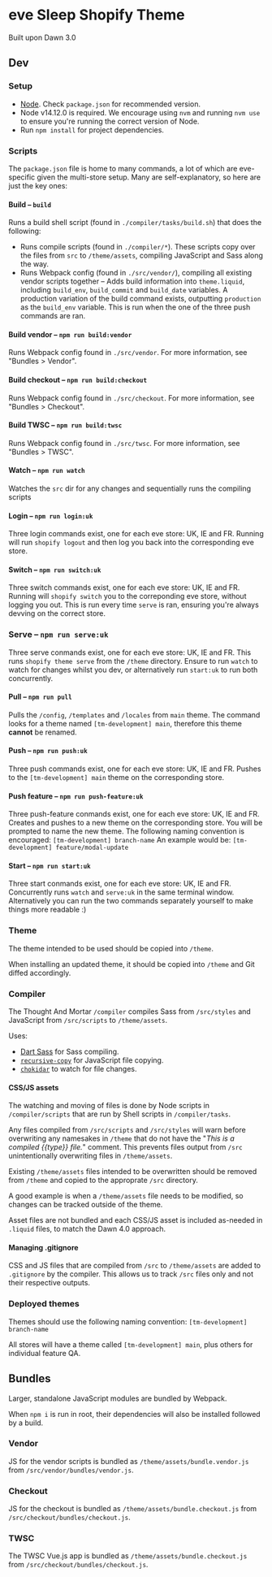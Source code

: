# eve Sleep Shopify Theme
Built upon Dawn 3.0

## Dev
### Setup
- [Node](https://www.npmjs.com/get-npm). Check `package.json` for recommended version.
- Node v14.12.0 is required. We encourage using `nvm` and running `nvm use` to ensure you're running the correct version of Node.
- Run `npm install` for project dependencies.

### Scripts
The `package.json` file is home to many commands, a lot of which are eve-specific given the multi-store setup. Many are self-explanatory, so here are just the key ones:

#### Build – `build`
Runs a build shell script (found in `./compiler/tasks/build.sh`) that does the following:
- Runs compile scripts (found in `./compiler/*`). These scripts copy over the files from `src` to `/theme/assets`, compiling JavaScript and Sass along the way.
- Runs Webpack config (found in `./src/vendor/`), compiling all existing vendor scripts together
– Adds build information into `theme.liquid`, including `build_env`, `build_commit` and `build_date` variables. 
A production variation of the build command exists, outputting `production` as the `build_env` variable. This is run when the one of the three push commands are ran.

#### Build vendor – `npm run build:vendor`
Runs Webpack config found in `./src/vendor`. For more information, see "Bundles > Vendor".

#### Build checkout – `npm run build:checkout`
Runs Webpack config found in `./src/checkout`. For more information, see "Bundles > Checkout".

#### Build TWSC – `npm run build:twsc`
Runs Webpack config found in `./src/twsc`. For more information, see "Bundles > TWSC".

#### Watch – `npm run watch`
Watches the `src` dir for any changes and sequentially runs the compiling scripts 

#### Login – `npm run login:uk`
Three login commands exist, one for each eve store: UK, IE and FR. Running will run `shopify logout` and then log you back into the corresponding eve store. 

#### Switch – `npm run switch:uk`
Three switch commands exist, one for each eve store: UK, IE and FR. Running will `shopify switch` you to the correponding eve store, without logging you out. This is run every time `serve` is ran, ensuring you're always devving on the correct store. 

### Serve – `npm run serve:uk`
Three serve conmands exist, one for each eve store: UK, IE and FR. This runs `shopify theme serve` from the `/theme` directory. Ensure to run `watch` to watch for changes whilst you dev, or alternatively run `start:uk` to run both concurrently. 

#### Pull – `npm run pull`
Pulls the `/config`, `/templates` and `/locales` from `main` theme. The command looks for a theme named `[tm-development] main`, therefore this theme __cannot__ be renamed.

#### Push – `npm run push:uk`
Three push commands exist, one for each eve store: UK, IE and FR. Pushes to the `[tm-development] main` theme on the corresponding store.

#### Push feature – `npm run push-feature:uk`
Three push-feature conmands exist, one for each eve store: UK, IE and FR. Creates and pushes to a new theme on the corresponding store. You will be prompted to name the new theme. The following naming convention is encouraged: `[tm-development] branch-name`
An example would be: `[tm-development] feature/modal-update`

#### Start – `npm run start:uk`
Three start conmands exist, one for each eve store: UK, IE and FR. Concurrently runs `watch` and `serve:uk` in the same terminal window. Alternatively you can run the two commands separately yourself to make things more readable :) 

### Theme
The theme intended to be used should be copied into `/theme`.

When installing an updated theme, it should be copied into `/theme` and Git diffed accordingly.

### Compiler

The Thought And Mortar `/compiler` compiles Sass from `/src/styles` and JavaScript from `/src/scripts` to `/theme/assets`.

Uses:
- [Dart Sass](https://sass-lang.com/dart-sass) for Sass compiling.
- [`recursive-copy`](https://github.com/timkendrick/recursive-copy) for JavaScript file copying.
- [`chokidar`](https://github.com/paulmillr/chokidar) to watch for file changes.

#### CSS/JS assets
The watching and moving of files is done by Node scripts in `/compiler/scripts` that are run by Shell scripts in `/compiler/tasks`.

Any files compiled from `/src/scripts` and `/src/styles` will warn before overwriting any namesakes in `/theme` that do not have the "_This is a compiled {{type}} file._" comment. This prevents files output from `/src` unintentionally overwriting files in `/theme/assets`.

Existing `/theme/assets` files intended to be overwritten should be removed from `/theme` and copied to the approprate `/src` directory.

A good example is when a `/theme/assets` file needs to be modified, so changes can be tracked outside of the theme.

Asset files are not bundled and each CSS/JS asset is included as-needed in `.liquid` files, to match the Dawn 4.0 approach.

#### Managing .gitignore 
CSS and JS files that are compiled from `/src` to `/theme/assets` are added to `.gitignore` by the compiler. This allows us to track `/src` files only and not their respective outputs.

### Deployed themes
Themes should use the following naming convention: `[tm-development] branch-name`

All stores will have a theme called `[tm-development] main`, plus others for individual feature QA.

## Bundles
Larger, standalone JavaScript modules are bundled by Webpack.

When `npm i` is run in root, their dependencies will also be installed followed by a build.

### Vendor
JS for the vendor scripts is bundled as `/theme/assets/bundle.vendor.js` from `/src/vendor/bundles/vendor.js`.

### Checkout
JS for the checkout is bundled as `/theme/assets/bundle.checkout.js` from `/src/checkout/bundles/checkout.js`.

### TWSC
The TWSC Vue.js app is bundled as `/theme/assets/bundle.checkout.js` from `/src/checkout/bundles/checkout.js`.

